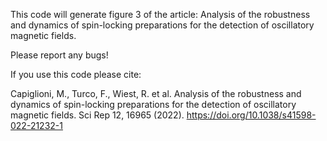 This code will generate figure 3 of the article: Analysis of the robustness and dynamics of spin-locking preparations for the detection of oscillatory magnetic fields.

Please report any bugs!

If you use this code please cite:

Capiglioni, M., Turco, F., Wiest, R. et al. Analysis of the robustness and dynamics of spin-locking preparations for the detection of oscillatory magnetic fields. Sci Rep 12, 16965 (2022). https://doi.org/10.1038/s41598-022-21232-1
